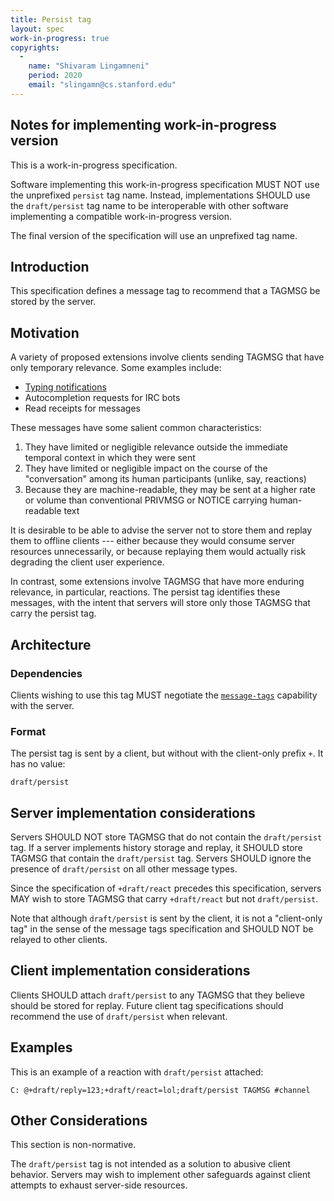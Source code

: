 ```yaml
---
title: Persist tag
layout: spec
work-in-progress: true
copyrights:
  -
    name: "Shivaram Lingamneni"
    period: 2020
    email: "slingamn@cs.stanford.edu"
---
```


## Notes for implementing work-in-progress version

This is a work-in-progress specification.

Software implementing this work-in-progress specification MUST NOT use the unprefixed `persist` tag name. Instead, implementations SHOULD use the `draft/persist` tag name to be interoperable with other software implementing a compatible work-in-progress version.

The final version of the specification will use an unprefixed tag name.

## Introduction

This specification defines a message tag to recommend that a TAGMSG be stored by the server.

## Motivation

A variety of proposed extensions involve clients sending TAGMSG that have only temporary relevance. Some examples include:

* [Typing notifications](https://ircv3.net/specs/client-tags/typing)
* Autocompletion requests for IRC bots
* Read receipts for messages

These messages have some salient common characteristics:

1. They have limited or negligible relevance outside the immediate temporal context in which they were sent
1. They have limited or negligible impact on the course of the "conversation" among its human participants (unlike, say, reactions)
1. Because they are machine-readable, they may be sent at a higher rate or volume than conventional PRIVMSG or NOTICE carrying human-readable text

It is desirable to be able to advise the server not to store them and replay them to offline clients --- either because they would consume server resources unnecessarily, or because replaying them would actually risk degrading the client user experience.

In contrast, some extensions involve TAGMSG that have more enduring relevance, in particular, reactions. The persist tag identifies these messages, with the intent that servers will store only those TAGMSG that carry the persist tag.

## Architecture

### Dependencies

Clients wishing to use this tag MUST negotiate the [`message-tags`](../extensions/message-tags.html) capability with the server.

### Format

The persist tag is sent by a client, but without with the client-only prefix `+`. It has no value:

    draft/persist

## Server implementation considerations

Servers SHOULD NOT store TAGMSG that do not contain the `draft/persist` tag. If a server implements history storage and replay, it SHOULD store TAGMSG that contain the `draft/persist` tag. Servers SHOULD ignore the presence of `draft/persist` on all other message types.

Since the specification of `+draft/react` precedes this specification, servers MAY wish to store TAGMSG that carry `+draft/react` but not `draft/persist`.

Note that although `draft/persist` is sent by the client, it is not a "client-only tag" in the sense of the message tags specification and SHOULD NOT be relayed to other clients.

## Client implementation considerations

Clients SHOULD attach `draft/persist` to any TAGMSG that they believe should be stored for replay. Future client tag specifications should recommend the use of `draft/persist` when relevant.

## Examples

This is an example of a reaction with `draft/persist` attached:

    C: @+draft/reply=123;+draft/react=lol;draft/persist TAGMSG #channel

## Other Considerations

This section is non-normative.

The `draft/persist` tag is not intended as a solution to abusive client behavior. Servers may wish to implement other safeguards against client attempts to exhaust server-side resources.
